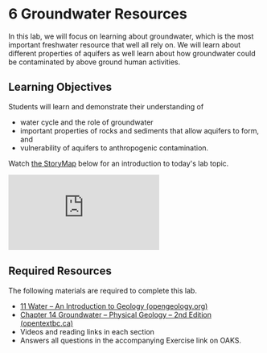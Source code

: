 # **6 Groundwater Resources**

In this lab, we will focus on learning about groundwater, which is the most important freshwater resource that well all rely on.  We will learn about different properties of aquifers as well learn about how groundwater could be contaminated by above ground human activities. 

## Learning Objectives

Students will learn and demonstrate their understanding of
- water cycle and the role of groundwater
- important properties of rocks and sediments that allow aquifers to form, and
- vulnerability of aquifers to anthropogenic contamination.

Watch [the StoryMap](https://arcg.is/1PriWO) below for an introduction to today's lab topic.

<div class="container">
<iframe src="https://storymaps.arcgis.com/stories/bf4a752f88a748a283ca0d0003f35d76"
frameborder="0" allowfullscreen class="video"></iframe>
</div>


## Required Resources

The following materials are required to complete this lab.
- [11 Water – An Introduction to Geology (opengeology.org)](https://opengeology.org/textbook/11-water/)
- [Chapter 14 Groundwater – Physical Geology – 2nd Edition (opentextbc.ca)](https://opentextbc.ca/physicalgeology2ed/part/chapter-14-groundwater/)
- Videos and reading links in each section
- Answers all questions in the accompanying Exercise link on OAKS.